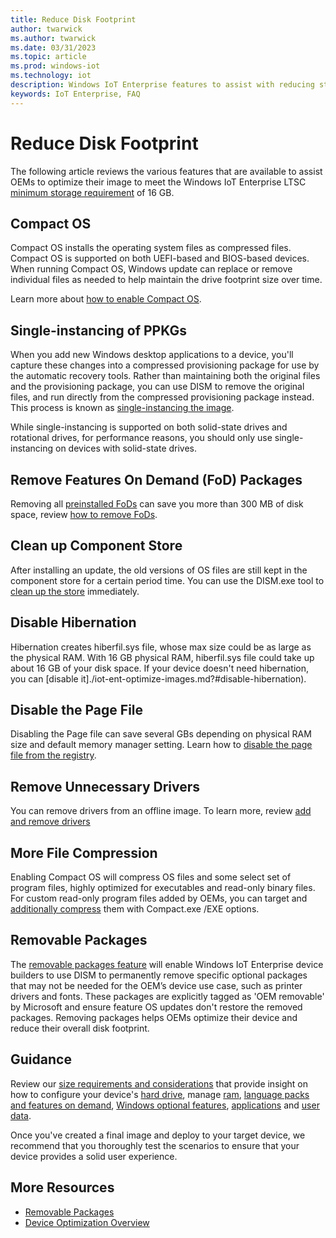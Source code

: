 ```yaml
---
title: Reduce Disk Footprint
author: twarwick
ms.author: twarwick
ms.date: 03/31/2023
ms.topic: article
ms.prod: windows-iot
ms.technology: iot
description: Windows IoT Enterprise features to assist with reducing storage
keywords: IoT Enterprise, FAQ
---
```


# Reduce Disk Footprint

The following article reviews the various features that are available to assist OEMs to optimize their image to meet the Windows IoT Enterprise LTSC [minimum storage requirement](/windows/iot/iot-enterprise/hardware/hardware_requirements) of 16 GB.

## Compact OS

Compact OS installs the operating system files as compressed files. Compact OS is supported on both UEFI-based and BIOS-based devices. When running Compact OS, Windows update can replace or remove individual files as needed to help maintain the drive footprint size over time.

Learn more about [how to enable Compact OS](./iot-ent-optimize-images.md).

## Single-instancing of PPKGs

When you add new Windows desktop applications to a device, you'll capture these changes into a compressed provisioning package for use by the automatic recovery tools. Rather than maintaining both the original files and the provisioning package, you can use DISM to remove the original files, and run directly from the compressed provisioning package instead. This process is known as [single-instancing the image](/windows-hardware/manufacture/desktop/compact-os#single-instancing-of-provisioning-packages).

While single-instancing is supported on both solid-state drives and rotational drives, for performance reasons, you should only use single-instancing on devices with solid-state drives.

## Remove Features On Demand (FoD) Packages

Removing all [preinstalled FoDs](/windows-hardware/manufacture/desktop/features-on-demand-v2--capabilities) can save you more than 300 MB of disk space, review [how to remove FoDs](./iot-ent-optimize-images.md#remove-features-on-demand-fod-packages).

## Clean up Component Store

After installing an update, the old versions of OS files are still kept in the component store for a certain period time. You can use the DISM.exe tool to [clean up the store](./iot-ent-optimize-images.md?#clean-up-component-store) immediately.

## Disable Hibernation

Hibernation creates hiberfil.sys file, whose max size could be as large as the physical RAM. With 16 GB physical RAM, hiberfil.sys file could take up about 16 GB of your disk space. If your device doesn't need hibernation, you can [disable it]./iot-ent-optimize-images.md?#disable-hibernation).

## Disable the Page File

Disabling the Page file can save several GBs depending on physical RAM size and default memory manager setting. Learn how to [disable the page file from the registry](/windows-hardware/manufacture/desktop/iot-ent-optimize-images#disable-the-page-file).

## Remove Unnecessary Drivers

You can remove drivers from an offline image. To learn more, review [add and remove drivers](/windows-hardware/manufacture/desktop/add-and-remove-drivers-to-an-offline-windows-image)

## More File Compression

Enabling Compact OS will compress OS files and some select set of program files, highly optimized for executables and read-only binary files. For custom read-only program files added by OEMs, you can target and [additionally compress](/windows-hardware/manufacture/desktop/iot-ent-optimize-images#additional-file-compression) them with Compact.exe /EXE options.

## Removable Packages

The [removable packages feature](/windows/iot/iot-enterprise/optimize-your-device/removable-packages) will enable Windows IoT Enterprise device builders to use DISM to permanently remove specific optional packages that may not be needed for the OEM’s device use case, such as printer drivers and fonts. These packages are explicitly tagged as 'OEM removable' by Microsoft and ensure feature OS updates don't restore the removed packages. Removing packages helps OEMs optimize their device and reduce their overall disk footprint.

## Guidance

Review our [size requirements and considerations](/windows-hardware/manufacture/desktop/compact-os#size-requirements-and-considerations) that provide insight on how to configure your device's [hard drive](/windows-hardware/manufacture/desktop/compact-os#hard-drive), manage [ram](/windows-hardware/manufacture/desktop/compact-os#ram-pagefilesys-and-hiberfilsys), [language packs and features on demand](/windows-hardware/manufacture/desktop/compact-os#language-packs-and-features-on-demand), [Windows optional features](/windows-hardware/manufacture/desktop/compact-os#windows-optional-features), [applications](/windows-hardware/manufacture/desktop/compact-os#applications) and [user data](/windows-hardware/manufacture/desktop/compact-os#user-data).  

Once you've created a final image and deploy to your target device, we recommend that you thoroughly test the scenarios to ensure that your device provides a solid user experience.

## More Resources

- [Removable Packages](/windows/iot/iot-enterprise/Optimize-Your-Device/Removable-Packages)
- [Device Optimization Overview](/windows/iot/iot-enterprise/Optimize-Your-Device/Overview)
